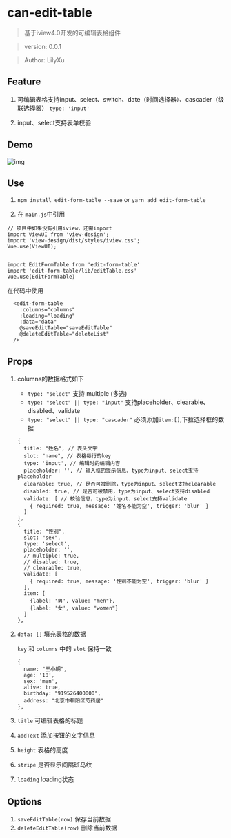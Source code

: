 # can-edit-table

> 基于iview4.0开发的可编辑表格组件

> version: 0.0.1

> Author: LilyXu

## Feature
1. 可编辑表格支持input、select、switch、date（时间选择器）、cascader（级联选择器）
  `type: 'input'`

2. input、select支持表单校验

## Demo
  ![img](https://github.com/LilyUx/edit-form-table/tree/master/doc/edit-form-table.gif)

## Use
1. `npm install edit-form-table --save` or  `yarn add edit-form-table`

2. 在 `main.js`中引用
  ```
  // 项目中如果没有引用iview，还需import
  import ViewUI from 'view-design';
  import 'view-design/dist/styles/iview.css';
  Vue.use(ViewUI);


  import EditFormTable from 'edit-form-table'
  import 'edit-form-table/lib/editTable.css'
  Vue.use(EditFormTable)
  ```
  在代码中使用
  ```
    <edit-form-table
      :columns="columns"
      :loading="loading"
      :data="data"
      @saveEditTable="saveEditTable"
      @deleteEditTable="deleteList"
    />
  ```

## Props
1. columns的数据格式如下
    * `type: "select"` 支持 multiple (多选)
    * `type: "select" || type: "input"` 支持placeholder、clearable、disabled、validate
    * `type: "select" || type: "cascader"` 必须添加`item:[]`,下拉选择框的数据
    ```
    {
      title: "姓名", // 表头文字
      slot: "name", // 表格每行的key
      type: 'input', // 编辑时的编辑内容
      placeholder: '', // 输入框的提示信息、type为input、select支持placeholder
      clearable: true, // 是否可被删除，type为input、select支持clearable
      disabled: true, // 是否可被禁用，type为input、select支持disabled
      validate: [ // 校验信息，type为input、select支持validate
        { required: true, message: '姓名不能为空', trigger: 'blur' }
      ]
    },
    {
      title: "性别",
      slot: "sex",
      type: 'select',
      placeholder: '',
      // multiple: true,
      // disabled: true,
      // clearable: true,
      validate: [
        { required: true, message: '性别不能为空', trigger: 'blur' }
      ],
      item: [
        {label: '男', value: "men"},
        {label: '女', value: "women"}
      ]
    },
    ```

2. `data: []` 填充表格的数据

    `key` 和 `columns` 中的 `slot` 保持一致
    ```
    {
      name: "王小明",
      age: '18',
      sex: 'men',
      alive: true,
      birthday: "919526400000",
      address: "北京市朝阳区芍药居"
    },
    ```
3. `title` 可编辑表格的标题
4. `addText` 添加按钮的文字信息
5. `height` 表格的高度
6. `stripe` 是否显示间隔斑马纹
7. `loading` loading状态

## Options
1. `saveEditTable(row)` 保存当前数据
1. `deleteEditTable(row)` 删除当前数据